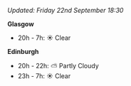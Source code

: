 *Updated: Friday 22nd September 18:30*

**Glasgow**

* 20h - 7h: :sunny: Clear

**Edinburgh**

* 20h - 22h: :partly_sunny: Partly Cloudy
* 23h - 7h: :sunny: Clear
